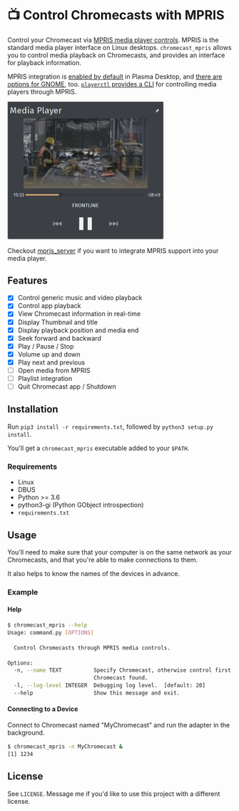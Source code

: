 # 📺 Control Chromecasts with MPRIS
Control your Chromecast via [MPRIS media player controls](https://specifications.freedesktop.org/mpris-spec/2.2/). MPRIS is the standard media player interface on Linux desktops.
`chromecast_mpris` allows you to control media playback on Chromecasts, and provides an interface for playback information.

MPRIS integration is [enabled by default](https://github.com/KDE/plasma-workspace/tree/master/applets/mediacontroller) in Plasma Desktop, and [there are options for GNOME](https://extensions.gnome.org/extension/1379/mpris-indicator-button/), too. [`playerctl` provides a CLI](https://github.com/altdesktop/playerctl) for controlling media players through MPRIS.

<img src="/assets/mpris_widget.png" width="350" />

Checkout [mpris_server](https://github.com/alexdelorenzo/mpris_server) if you want to integrate MPRIS support into your media player.

## Features
  * [x] Control generic music and video playback
  * [x] Control app playback
  * [x]  View Chromecast information in real-time
  * [x] Display Thumbnail and title
  * [x] Display playback position and media end
  * [x] Seek forward and backward
  * [x] Play / Pause / Stop
  * [x] Volume up and down
  * [x] Play next and previous
  * [ ] Open media from MPRIS
  * [ ] Playlist integration
  * [ ] Quit Chromecast app / Shutdown

## Installation
Run `pip3 install -r requirements.txt`, followed by `python3 setup.py install`. 

You'll get a `chromecast_mpris` executable added to your `$PATH`.


### Requirements
 - Linux
 - DBUS
 - Python >= 3.6
 - python3-gi (Python GObject introspection)
 - `requirements.txt`
 

## Usage
You'll need to make sure that your computer is on the same network as your Chromecasts, and that you're able to make connections to them. 

It also helps to know the names of the devices in advance.

### Example
#### Help
```bash
$ chromecast_mpris --help
Usage: command.py [OPTIONS]

  Control Chromecasts through MPRIS media controls.

Options:
  -n, --name TEXT          Specify Chromecast, otherwise control first
                           Chromecast found.
  -l, --log-level INTEGER  Debugging log level.  [default: 20]
  --help                   Show this message and exit.
```

#### Connecting to a Device
Connect to Chromecast named "MyChromecast" and run the adapter in the background.
```bash
$ chromecast_mpris -n MyChromecast &
[1] 1234
```

## License
See `LICENSE`. Message me if you'd like to use this project with a different license.
